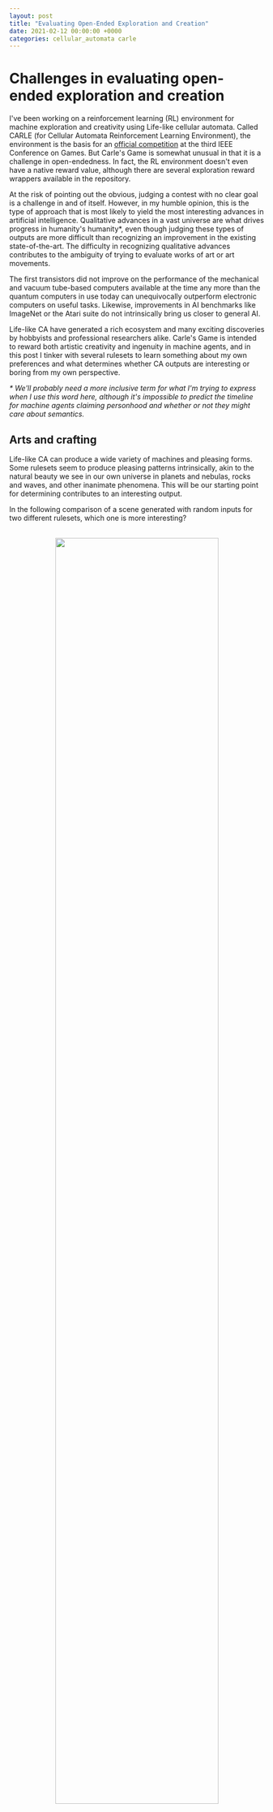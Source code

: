 ```yaml
---
layout: post
title: "Evaluating Open-Ended Exploration and Creation" 
date: 2021-02-12 00:00:00 +0000
categories: cellular_automata carle
---
```


# Challenges in evaluating open-ended exploration and creation

I've been working on a reinforcement learning (RL) environment for machine exploration and creativity using Life-like cellular automata. Called CARLE (for Cellular Automata Reinforcement Learning Environment), the environment is the basis for an [official competition](https://ieee-cog.org/2021/index.html#competitions_section) at the third IEEE Conference on Games. But Carle's Game is somewhat unusual in that it is a challenge in open-endedness. In fact, the RL environment doesn't even have a native reward value, although there are several exploration reward wrappers available in the repository. 

At the risk of pointing out the obvious, judging a contest with no clear goal is a challenge in and of itself. However, in my humble opinion, this is the type of approach that is most likely to yield the most interesting advances in artificial intelligence. Qualitative advances in a vast universe are what drives progress in humanity's humanity*, even though judging these types of outputs are more difficult than recognizing an improvement in the existing state-of-the-art. The difficulty in recognizing qualitative advances contributes to the ambiguity of trying to evaluate works of art or art movements. 

The first transistors did not improve on the performance of the mechanical and vacuum tube-based computers available at the time any more than the quantum computers in use today can unequivocally outperform electronic computers on useful tasks. Likewise, improvements in AI benchmarks like ImageNet or the Atari suite do not intrinsically bring us closer to general AI. 

Life-like CA have generated a rich ecosystem and many exciting discoveries by hobbyists and professional researchers alike. Carle's Game is intended to reward both artistic creativity and ingenuity in machine agents, and in this post I tinker with several rulesets to learn something about my own preferences and what determines whether
CA outputs are interesting or boring from my own perspective. 

<em>* We'll probably need a more inclusive term for what I'm trying to express when I use this word here, although it's impossible to predict the timeline for machine agents claiming personhood and whether or not they might care about semantics.</em>

## Arts and crafting

Life-like CA can produce a wide variety of machines and pleasing forms. Some rulesets seem to produce pleasing patterns intrinsically, akin to the natural beauty we see in our own universe in planets and nebulas, rocks and waves, and other inanimate phenomena. This will be our starting point for determining contributes to an interesting output. 

In the following comparison of a scene generated with random inputs for two different rulesets, which one is more interesting? 

<br>
<div align="center">
<img width="80%" src="/assets/carle/boring_vs_cool.png">
</div>
<br>
You may want to zoom in to get a good feel for each output, although aliasing of small features in a scaled down render can be interesting in their own right. 

If you have similar aesthetic preferences as I do, you probably think the image on the right is more interesting. The output on the right (generated with the "Maze" ruleset) has repeating motifs, unusual tendril-like patterns, borders, and a ladder-like protrusion that looks interesting juxtaposed against the more natural-looking shapes prevalent in the rest of the pattern. The left image, on the other hand, looks more like a uniform and diffuse cloud centered on a bright orb (corresponding to the action space of the environment). One way to rationalize my own preference for the pattern on the right is that it contains more surprises, while simultaneously appearing more orderly and complex. 

The "boring" ruleset, at least when displayed in the manner above by accumulating cell states over time, is known as 34-Life and has birth/survive rules that can be written as B34/S34 in the language of Life-like CA rules. The more interesting CA is unsurprisingly call Maze and has rules B3/S12345. 

Here's a pattern produced by another ruleset with some similarities to Maze:

<br>
<div align="center">
<img width="80%" src="/assets/carle/coral_accumulation.jpg">
</div>
<br>

That image was generated with the Coral ruleset, aka B3/S45678. In my opinion this ruleset demonstrates a substantial amount of natural beauty, but we can't really judge a creative output by what essentially comes down to photogenic physics. That's a little bit like if I were to carry a large frame with me on a hike and use it to frame a nice view of a snowy mountain, then sitting back to enjoy the natural scene while smugly muttering to myself "that's a nice art." To be honest now that I've written that last sentence it sounds really enjoyable. 

There's an interesting feature in the coral ruleset image, one that contrasts nicely with the more biological looking patterns that dominate. A number of rigid straight features propagate throughout the piece, sometimes colliding with other features and changing behavior. It looks mechanical, and you might feel it evokes a feeling of an accidental machine, like finding a perfect staircase assembled out of basalt.

<br>
<div align="center">
<img width="80%" src="/assets/carle/giants_causeway.jpg">
<br>
<em>Giant's Causeway in Northern Ireland. Image CC BY SA Wikipedia user <a href="https://commons.wikimedia.org/wiki/User:Sebd">Sebd</a></em>
</div>
<br>

Regular formations like that are more common than one might naively expect (if you've never seen a nature before), and throughout history interesting structures like Giant's Causeway have attracted mythological explanations. If you were previously unaware of the concept of stairs and stumbled across this rock formation, you might get a great idea for connecting the top floors to the lower levels of your house. Likewise, we can observe the ladder-like formations sometimes generated by the Coral ruleset and try to replicate it, and we might want to reward a creative machine agent for doing something similar. If we look at the root of the structure, we can get an idea of how it starts and with some trial and error we can find a seed for the structure. 

<br>
<div align="center">
<img width="80%" src="/assets/carle/coral_ladder_seed.png">
<br>
<em>Coral ladder seed. We'll pay some homage to the story of John H. Conway coming up with the Game of Life on a breakroom Go board to illustrate machines in Life-like CA. </em>
</div>
<br>

When subjected to updates according to the Coral ruleset, we see the ladder-like structure being built. 

<br>
<div align="center">
<img width="80%" src="/assets/carle/coral_ladder.gif">
</div>
<br>

Although Coral is very different from John Conway's Game of Life, we can relate this ladder-like structure to a class of phenomena found in various Life-like CA: gliders and spaceships. A glider is a type of machine that can be built in Life-like CA that persists and appears to travel across the CA universe. These can be extremely simple, and make good building blocks for more complicated machines. In Life, a simple glider can be instantiated as in the figure below.

<br>
<div align="center">
<img width="80%" src="/assets/carle/life_glider.png">
<img width="80%" src="/assets/carle/life_glider.gif">
</div>
<br>

Spaceships are like gliders, and in general we can think of them as just another name for gliders that tend to be a bit larger. The space of known spaceships/gliders in Life is quite complex, and they vary substantially in size and even speed. Support for gliders in a given CA universe also tells us something about the [class of a CA ruleset](https://www.ics.uci.edu/~eppstein/ca/), which has implications for A CA's capabilities for universal computation. Searching for gliders in CA has attracted [significant](https://arxiv.org/abs/cs/0004003) [effort](https://www.researchgate.net/publication/221220296_New_approach_to_search_for_gliders_in_cellular_automata) [over](https://www.researchgate.net/publication/221024195_Searching_for_Glider_Guns_in_Cellular_Automata_Exploring_Evolutionary_and_Other_Techniques) the [years](https://www.researchgate.net/publication/224570926_Genetic_Approaches_to_Search_for_Computing_Patterns_in_Cellular_Automata), and gives us some ideas for how we might evaluate curious machine agents interacting with Life-like CA. We can simply build an evaluation algorithm that computes the mean displacement of the center of mass of all live cells in a CA universe and how it changes over a given number of CA timesteps. Although this does give an advantage faster gliders, which are not necessarily more interesting, it provides a good starting point for developing creative machine agents that can learn to build motile machines in arbitrary CA universes. Clearly it wouldn't make sense to compare the same quantitative value of that metric for a Coral ladder versus a Life glider, but we could evaluate a set suite of different CA universes to get an overall view of agents' creative machinations.

## What can a machine know about art, anyway?

Evaluating agent performance with an eye toward rewarding gliders is one way to evaluate Carle's Game, but if that's all we did we'd be constricting the challenge so severely it starts to look like a more standard benchmark, and it would no longer provide a good substrate for studying complexity and open-endedness. I would also like to encourage people from areas outside of a conventional machine learning background to contribute, and so in addition to rewarding agents that discover interesting machines, we should also try to reward interesting and beautiful artistic expression. 

We can consider using automated means to evaluate agent-CA interactions based on quantitative preconceptions of art and beauty, for example by rewarding different types of symmetry. Or we could use [novelty-based reward functions](https://rivesunder.gitlab.io/rl/2019/08/24/breaking_rnd.html) like [random network distillation](https://www.semanticscholar.org/paper/Exploration-by-Random-Network-Distillation-Burda-Edwards/4cb3fd057949624aa4f0bbe7a6dcc8777ff04758) or autoencoder loss. 

We can also try to reward machine creations for the impact they have on a human audience. In the final submission evaluation for the contest at IEEE CoG, I plan to incorporate a people's choice score as well as to solicit curation from human judges that have expertise in certain areas. But soliciting human judgement from the crowd and experts while the contest was underway would not only require a prohibitive amount of human effort, it could change the final outcome. An online audience voting for the best creations might grow bored with interesting output prematurely, and competing teams might borrow inspiration from others or outright steal patterns as they are revealed in the voting interface. 

Instead of online voting during competition, I am considering training an "ArtBot" value model that can provide stable feedback while the competition is still going. I'm still working out what this will entail, but I plan to open the competition beta round in March with the aim of eliciting feedback and pinning down competition processes. It might be as simple as training a large conv-net on image searches like ["not art"](https://duckduckgo.com/?q=%22not+art%22&t=brave&iax=images&ia=images) or ["good generative art"](https://duckduckgo.com/?q=good+generative+art&t=brave&iar=images&iax=images&ia=images), but we can probably expect better results if we take some ideas from the [picbreeder](http://picbreeder.org/) project. Picbreeder is a website and project led by Jimmy Secretan and Kenneth Stanley where users select the best image from a few options, which are then evolved using ideas like [NEAT](http://www.cs.ucf.edu/~kstanley/neat.html) and compositional pattern producing networks ([pdf](http://eplex.cs.ucf.edu/papers/stanley_gpem07.pdf)). The results are quite impressive, and you can [view](http://picbreeder.org/search/showcategory.php?visited=151) the [results](http://picbreeder.org/search/showcategory.php?visited=103) on the website.

The culmination of the challenge will involve a final submission of creative agents, which will be presented with a secret suite of CA universes that will include but won't be limited to Life-like CA based on Moore neighborhoods. The test suite may also include CA from the larger generalized space of possible CA known as ["Larger than Life"](https://www.sciencedirect.com/science/article/abs/pii/S0167278903001556?via%3Dihub), which I think should provide enough diversity to make it difficult to game or overfit the evaluation while still being tractable enough to yield interesting results. 

If you're thinking of entering Carle's Game for IEEE CoG 2021 and/or have ideas about evaluating machine agents in open-ended environments, @ me on Twitter [@RiveSunder](https://twitter.com/rivesunder) or leave an issue on the GitHub [repository](https://github.com/rivesunder/carle) for CARLE. I look forward to meeting the creative machines you develop and discover. 


<br>
<div align="center">
<img src="/assets/carle/cool_b3s23.png" width="100%">
</div>
<br>
